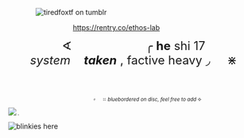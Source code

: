  ‎ ‎ ‎ ‎ ‎ ‎  ‎ ‎ ‎ ‎ ‎ ‎ ‎  ‎  ![tiredfoxtf on tumblr](https://i.postimg.cc/vT8Z9sHR/17416303312183894-1.png)
	
  ‎ ‎ ‎ ‎  ‎ ‎ ‎ ‎ ‎ ‎ ‎  ‎  ‎ ‎ ‎ ‎  ‎ ‎ ‎ ‎ ‎ ‎ ‎  ‎   ‎ ‎  ‎ ‎ ‎ ‎ ‎ ‎ ‎  ‎https://rentry.co/ethos-lab

<font size="5">  <p style="text-align: center;">∢‎  ‎   ‎ ‎ ‎ ‎ ‎ ‎ ‎ ‎ ‎ ‎ ‎ ‎ ‎ ‎ ‎ ‎   ‎ ‎ ‎ ‎ ‎ ‎ ‎ ‎ ‎ ‎ ‎ ‎ ‎ ‎ ‎ ‎ ‎  ‎  ‎ ‎ ‎ ‎  ‎    ‎ ╭ **he**  shi      17  
 ‎  ‎   ‎ ‎ ‎ ‎ ‎ ‎ ‎ ‎ ‎ ‎ ‎ ‎ ‎ ‎ ‎  ‎   ‎ ‎ ‎ ‎ ‎ ‎ ‎ ‎ ‎ ‎ ‎   ‎    *system*   ‎  ‎ ‎ 
 ___taken___ , factive heavy ◞ ‎  ‎  ‎  ‎  ‎    ‎  ‎  ‎  ‎   ‎  ‎  ‎  ‎  ‎  ‎ ‎  ‎⋇ </p> </font> ‎ ‎  ‎  ‎
  ‎ ‎ ‎ ‎ ‎ ‎ ‎  
 ‎ ‎ ‎ ‎ ‎ ‎ ‎   ‎ ‎ ‎ ‎  ‎ ‎ ‎ ‎ ‎ ‎ ‎   ‎  ‎ ‎ ‎ ‎ ‎ ‎ ‎   ‎ ‎ ‎ ‎ ‎ ‎ ‎   ‎ ‎ ‎ ‎ ‎ ‎ ‎   ‎ ‎ ‎ ‎ ‎ ‎ ‎   ‎ ‎ ‎ ‎ ‎ ‎ ‎   ‎ ‎ ‎ ‎ ‎ ‎ ‎  ‎ ‎ ‎ ‎ ‎ ‎  ‎ ‎ ‎  <font size="1"><p style="text-align: center;"> ‎ ‎ ‎ ‎ ‎ ‎ ‎‎ ‎ ‎  ‎ ‎ ‎ ‎ ‎  ‎ ‎ ‎ ‎ ‎ ‎‎ ‎𝆡 ‎ ‎ ‎ ‎ ⯏ *bluebordered on disc, feel free to add* ⯎   
 
 ![](https://komarev.com/ghpvc/?username=cuboomfireworks&color=dc143c)‎ ‎ 
‎ ‎ ‎ ‎𝆹</p> </font>
![blinkies here](https://github.com/fugopnnacotta/boaatboys/issues/1#issue-2908241446)
